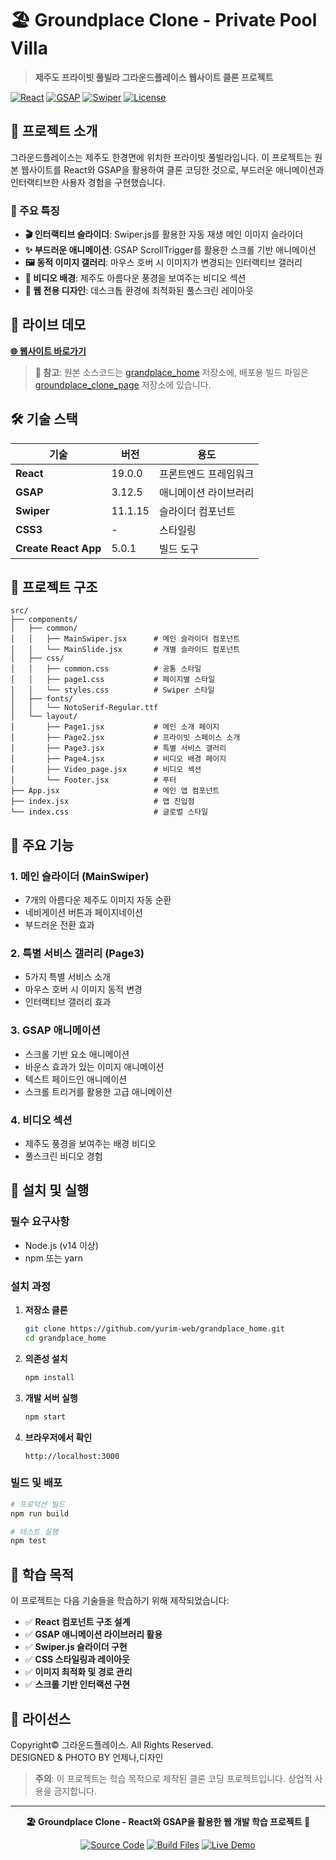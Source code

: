 # 🏖️ Groundplace Clone - Private Pool Villa

> **제주도 프라이빗 풀빌라 그라운드플레이스 웹사이트 클론 프로젝트**

[![React](https://img.shields.io/badge/React-19.0.0-blue.svg)](https://reactjs.org/)
[![GSAP](https://img.shields.io/badge/GSAP-3.12.5-green.svg)](https://greensock.com/gsap/)
[![Swiper](https://img.shields.io/badge/Swiper-11.1.15-orange.svg)](https://swiperjs.com/)
[![License](https://img.shields.io/badge/License-Private-red.svg)]()

## 🌟 프로젝트 소개

그라운드플레이스는 제주도 한경면에 위치한 프라이빗 풀빌라입니다. 이 프로젝트는 원본 웹사이트를 React와 GSAP을 활용하여 클론 코딩한 것으로, 부드러운 애니메이션과 인터랙티브한 사용자 경험을 구현했습니다.

### 🎯 주요 특징

- **🎬 인터랙티브 슬라이더**: Swiper.js를 활용한 자동 재생 메인 이미지 슬라이더
- **✨ 부드러운 애니메이션**: GSAP ScrollTrigger를 활용한 스크롤 기반 애니메이션
- **🖼️ 동적 이미지 갤러리**: 마우스 호버 시 이미지가 변경되는 인터랙티브 갤러리
- **🎥 비디오 배경**: 제주도 아름다운 풍경을 보여주는 비디오 섹션
- **📱 웹 전용 디자인**: 데스크톱 환경에 최적화된 풀스크린 레이아웃

## 🚀 라이브 데모

**[🌐 웹사이트 바로가기](https://yurim-web.github.io/groundplace_clone_page/)**

> **📝 참고**: 원본 소스코드는 [grandplace_home](https://github.com/yurim-web/grandplace_home) 저장소에, 배포용 빌드 파일은 [groundplace_clone_page](https://github.com/yurim-web/groundplace_clone_page) 저장소에 있습니다.

## 🛠️ 기술 스택

| 기술 | 버전 | 용도 |
|------|------|------|
| **React** | 19.0.0 | 프론트엔드 프레임워크 |
| **GSAP** | 3.12.5 | 애니메이션 라이브러리 |
| **Swiper** | 11.1.15 | 슬라이더 컴포넌트 |
| **CSS3** | - | 스타일링 |
| **Create React App** | 5.0.1 | 빌드 도구 |

## 📁 프로젝트 구조

```
src/
├── components/
│   ├── common/
│   │   ├── MainSwiper.jsx      # 메인 슬라이더 컴포넌트
│   │   └── MainSlide.jsx       # 개별 슬라이드 컴포넌트
│   ├── css/
│   │   ├── common.css          # 공통 스타일
│   │   ├── page1.css           # 페이지별 스타일
│   │   └── styles.css          # Swiper 스타일
│   ├── fonts/
│   │   └── NotoSerif-Regular.ttf
│   └── layout/
│       ├── Page1.jsx           # 메인 소개 페이지
│       ├── Page2.jsx           # 프라이빗 스페이스 소개
│       ├── Page3.jsx           # 특별 서비스 갤러리
│       ├── Page4.jsx           # 비디오 배경 페이지
│       ├── Video_page.jsx      # 비디오 섹션
│       └── Footer.jsx          # 푸터
├── App.jsx                     # 메인 앱 컴포넌트
├── index.jsx                   # 앱 진입점
└── index.css                   # 글로벌 스타일
```

## 🎨 주요 기능

### 1. 메인 슬라이더 (MainSwiper)
- 7개의 아름다운 제주도 이미지 자동 순환
- 네비게이션 버튼과 페이지네이션
- 부드러운 전환 효과

### 2. 특별 서비스 갤러리 (Page3)
- 5가지 특별 서비스 소개
- 마우스 호버 시 이미지 동적 변경
- 인터랙티브 갤러리 효과

### 3. GSAP 애니메이션
- 스크롤 기반 요소 애니메이션
- 바운스 효과가 있는 이미지 애니메이션
- 텍스트 페이드인 애니메이션
- 스크롤 트리거를 활용한 고급 애니메이션

### 4. 비디오 섹션
- 제주도 풍경을 보여주는 배경 비디오
- 풀스크린 비디오 경험

## 🚀 설치 및 실행

### 필수 요구사항
- Node.js (v14 이상)
- npm 또는 yarn

### 설치 과정

1. **저장소 클론**
   ```bash
   git clone https://github.com/yurim-web/grandplace_home.git
   cd grandplace_home
   ```

2. **의존성 설치**
   ```bash
   npm install
   ```

3. **개발 서버 실행**
   ```bash
   npm start
   ```

4. **브라우저에서 확인**
   ```
   http://localhost:3000
   ```

### 빌드 및 배포

```bash
# 프로덕션 빌드
npm run build

# 테스트 실행
npm test
```

## 🎯 학습 목적

이 프로젝트는 다음 기술들을 학습하기 위해 제작되었습니다:

- ✅ **React 컴포넌트 구조 설계**
- ✅ **GSAP 애니메이션 라이브러리 활용**
- ✅ **Swiper.js 슬라이더 구현**
- ✅ **CSS 스타일링과 레이아웃**
- ✅ **이미지 최적화 및 경로 관리**
- ✅ **스크롤 기반 인터랙션 구현**


## 📄 라이선스

Copyright© 그라운드플레이스. All Rights Reserved.  
DESIGNED & PHOTO BY 언제나,디자인

> **주의**: 이 프로젝트는 학습 목적으로 제작된 클론 코딩 프로젝트입니다. 상업적 사용을 금지합니다.

---

<div align="center">

**🏖️ Groundplace Clone - React와 GSAP을 활용한 웹 개발 학습 프로젝트 🚀**

[![Source Code](https://img.shields.io/badge/Source%20Code-Repository-black?style=for-the-badge&logo=github)](https://github.com/yurim-web/grandplace_home)
[![Build Files](https://img.shields.io/badge/Build%20Files-Deploy%20Repo-blue?style=for-the-badge&logo=github)](https://github.com/yurim-web/groundplace_clone_page)
[![Live Demo](https://img.shields.io/badge/Live%20Demo-Website-green?style=for-the-badge&logo=vercel)](https://yurim-web.github.io/groundplace_clone_page/)

</div>